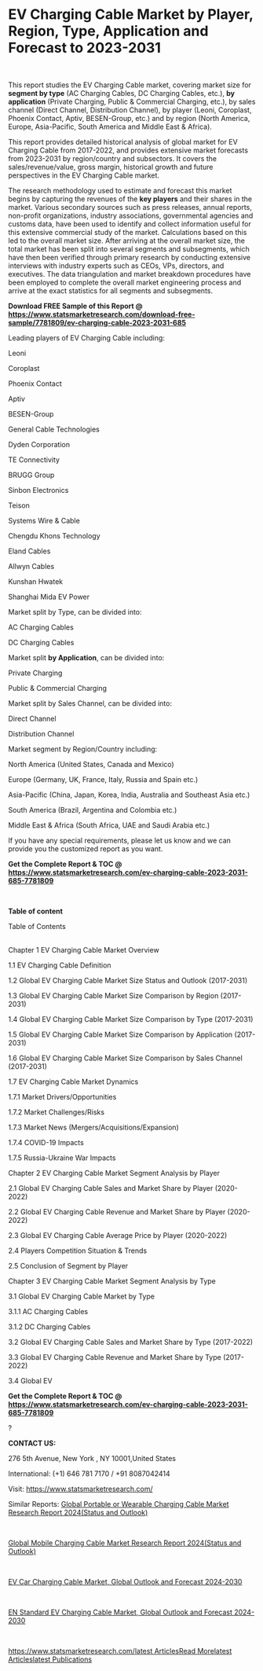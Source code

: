<h1>EV Charging Cable Market by Player, Region, Type, Application and Forecast to 2023-2031</h1><br/><p>This report studies the EV Charging Cable market, covering market size for <strong>segment by type</strong> (AC Charging Cables, DC Charging Cables, etc.), <strong>by application</strong> (Private Charging, Public & Commercial Charging, etc.), by sales channel (Direct Channel, Distribution Channel), by player (Leoni, Coroplast, Phoenix Contact, Aptiv, BESEN-Group, etc.) and by region (North America, Europe, Asia-Pacific, South America and Middle East & Africa).</p>
 
 
 
 <p>This report provides detailed historical analysis of global market for EV Charging Cable from 2017-2022, and provides extensive market forecasts from 2023-2031 by region/country and subsectors. It covers the sales/revenue/value, gross margin, historical growth and future perspectives in the EV Charging Cable market.</p>
 
 
 
 <p>The research methodology used to estimate and forecast this market begins by capturing the revenues of the <strong>key players</strong> and their shares in the market. Various secondary sources such as press releases, annual reports, non-profit organizations, industry associations, governmental agencies and customs data, have been used to identify and collect information useful for this extensive commercial study of the market. Calculations based on this led to the overall market size. After arriving at the overall market size, the total market has been split into several segments and subsegments, which have then been verified through primary research by conducting extensive interviews with industry experts such as CEOs, VPs, directors, and executives. The data triangulation and market breakdown procedures have been employed to complete the overall market engineering process and arrive at the exact statistics for all segments and subsegments.</p>
 
 
 
 <p><strong>Download FREE Sample of this Report @ <a href="https://www.statsmarketresearch.com/download-free-sample/7781809/ev-charging-cable-2023-2031-685">https://www.statsmarketresearch.com/download-free-sample/7781809/ev-charging-cable-2023-2031-685</a></strong></p>
 
 
 
 <p>Leading players of EV Charging Cable including:</p>
 
 
 
 <p>Leoni</p>
 
 
 
 <p>Coroplast</p>
 
 
 
 <p>Phoenix Contact</p>
 
 
 
 <p>Aptiv</p>
 
 
 
 <p>BESEN-Group</p>
 
 
 
 <p>General Cable Technologies</p>
 
 
 
 <p>Dyden Corporation</p>
 
 
 
 <p>TE Connectivity</p>
 
 
 
 <p>BRUGG Group</p>
 
 
 
 <p>Sinbon Electronics</p>
 
 
 
 <p>Teison</p>
 
 
 
 <p>Systems Wire & Cable</p>
 
 
 
 <p>Chengdu Khons Technology</p>
 
 
 
 <p>Eland Cables</p>
 
 
 
 <p>Allwyn Cables</p>
 
 
 
 <p>Kunshan Hwatek</p>
 
 
 
 <p>Shanghai Mida EV Power</p>
 
 
 
 <p>Market split by Type, can be divided into:</p>
 
 
 
 <p>AC Charging Cables</p>
 
 
 
 <p>DC Charging Cables</p>
 
 
 
 <p>Market split <strong>by Application</strong>, can be divided into:</p>
 
 
 
 <p>Private Charging</p>
 
 
 
 <p>Public & Commercial Charging</p>
 
 
 
 <p>Market split by Sales Channel, can be divided into:</p>
 
 
 
 <p>Direct Channel</p>
 
 
 
 <p>Distribution Channel</p>
 
 
 
 <p>Market segment by Region/Country including:</p>
 
 
 
 <p>North America (United States, Canada and Mexico)</p>
 
 
 
 <p>Europe (Germany, UK, France, Italy, Russia and Spain etc.)</p>
 
 
 
 <p>Asia-Pacific (China, Japan, Korea, India, Australia and Southeast Asia etc.)</p>
 
 
 
 <p>South America (Brazil, Argentina and Colombia etc.)</p>
 
 
 
 <p>Middle East & Africa (South Africa, UAE and Saudi Arabia etc.)</p>
 
 
 
 <p>If you have any special requirements, please let us know and we can provide you the customized report as you want.</p>
 
 
 
 <div><b>Get the Complete Report & TOC @ <a href="https://www.statsmarketresearch.com/ev-charging-cable-2023-2031-685-7781809">https://www.statsmarketresearch.com/ev-charging-cable-2023-2031-685-7781809</a></b></div>
 
 
 
 <p><br />
 
 <b>Table of content</b></p>
 
 
 
 <p>Table of Contents<br />
 
 <br />
 
 Chapter 1 EV Charging Cable Market Overview<br />
 
 1.1 EV Charging Cable Definition<br />
 
 1.2 Global EV Charging Cable Market Size Status and Outlook (2017-2031)<br />
 
 1.3 Global EV Charging Cable Market Size Comparison by Region (2017-2031)<br />
 
 1.4 Global EV Charging Cable Market Size Comparison by Type (2017-2031)<br />
 
 1.5 Global EV Charging Cable Market Size Comparison by Application (2017-2031)<br />
 
 1.6 Global EV Charging Cable Market Size Comparison by Sales Channel (2017-2031)<br />
 
 1.7 EV Charging Cable Market Dynamics<br />
 
 1.7.1 Market Drivers/Opportunities<br />
 
 1.7.2 Market Challenges/Risks<br />
 
 1.7.3 Market News (Mergers/Acquisitions/Expansion)<br />
 
 1.7.4 COVID-19 Impacts<br />
 
 1.7.5 Russia-Ukraine War Impacts<br />
 
 Chapter 2 EV Charging Cable Market Segment Analysis by Player<br />
 
 2.1 Global EV Charging Cable Sales and Market Share by Player (2020-2022)<br />
 
 2.2 Global EV Charging Cable Revenue and Market Share by Player (2020-2022)<br />
 
 2.3 Global EV Charging Cable Average Price by Player (2020-2022)<br />
 
 2.4 Players Competition Situation & Trends<br />
 
 2.5 Conclusion of Segment by Player<br />
 
 Chapter 3 EV Charging Cable Market Segment Analysis by Type<br />
 
 3.1 Global EV Charging Cable Market by Type<br />
 
 3.1.1 AC Charging Cables<br />
 
 3.1.2 DC Charging Cables<br />
 
 3.2 Global EV Charging Cable Sales and Market Share by Type (2017-2022)<br />
 
 3.3 Global EV Charging Cable Revenue and Market Share by Type (2017-2022)<br />
 
 3.4 Global EV</p>
 
 
 
 <div><b>Get the Complete Report & TOC @ <a href="https://www.statsmarketresearch.com/ev-charging-cable-2023-2031-685-7781809">https://www.statsmarketresearch.com/ev-charging-cable-2023-2031-685-7781809</a></b></div>
 
 
 
 <p>? </p>
 
 
 
 <p><b>CONTACT US:</b><br />
 
 276 5th Avenue, New York , NY 10001,United States<br />
 
 International: (+1) 646 781 7170 / +91 8087042414<br />
 
 Visit: <a href="https://www.statsmarketresearch.com/">https://www.statsmarketresearch.com/</a><br />
 
 Similar Reports: <a href="https://www.statsmarketresearch.com/ev-charging-cable-2023-2031-685-7781809">Global Portable or Wearable Charging Cable Market Research Report 2024(Status and Outlook)</a><br />
 
 <br />
 
 <a href="https://www.statsmarketresearch.com/ev-charging-cable-2023-2031-685-7781809">Global Mobile Charging Cable Market Research Report 2024(Status and Outlook)</a><br />
 
 <br />
 
 <a href="https://www.statsmarketresearch.com/ev-charging-cable-2023-2031-685-7781809">EV Car Charging Cable Market, Global Outlook and Forecast 2024-2030</a><br />
 
 <br />
 
 <a href="https://www.statsmarketresearch.com/ev-charging-cable-2023-2031-685-7781809">EN Standard EV Charging Cable Market, Global Outlook and Forecast 2024-2030</a><br />
 
 <br />
 
 <a href="https://gyeongbokgung.com">https://www.statsmarketresearch.com/</a><a href="https://hallyeomaritime.com">latest Articles</a><a href="https://jingwansa.com">Read More</a><a href="https://nguoiviet.jp/">latest Articles</a><a href="https://www.intelmarketresearch.com/">latest Publications</a></p>